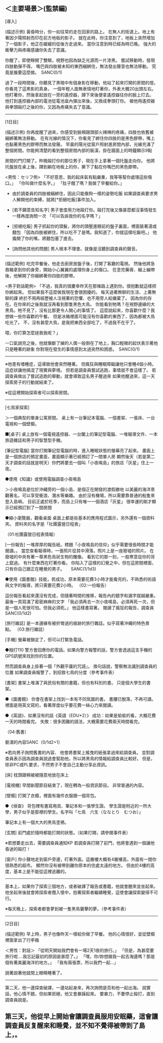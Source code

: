 ＜主要場景＞(監禁編)
------------------------------------------
[導入]

(描述示例)
黃昏時分，你一如往常的走在回家的路上。
在無人的街道上。地上有著因夕陽照射而印在前方地板的影子。
就在此時，你注意到了，地板上突然增加了一個影子，他正在緩緩的從後方走過來。
當你注意到時已經為時已晚。
強大的衝擊力與疼痛感讓你失去了意識。

你醒了，即使睜開了雙眼，視野也因為缺乏光源而一片漆黑。
嘗試移動時，發現四肢動彈不得。
嘴巴與四肢被未知的東西綑綁住，無法發出聲音也無法移動。
究竟是誰要這麼做。　SANC(0/1)

過了一段時間後，你聽見了黑暗中有個身影在移動，他站了起來打開的房間的燈。
你看見了這黑影的真身。
一個年輕人面無表情地盯著你，外表大概20出頭左右。
他盯著你，然後拿起放在一旁的遙控器，蹲下來後便拿遙控器往你的臉上打去。
他打到遙控器內部的電池從電池盒內彈出來後，又換成拳頭打你。
被他用遙控器與拳頭毆打之後的你，又因為疼痛失去了意識。

---------------------------------------------

[1日目]

(描述示例)
你再度醒了過來，你感受到臉頰跟頭部火辣辣的疼痛，四肢也依舊被綑綁著無法移動。
在有光線的情況下，你看見了綁住你四肢的是黑色膠帶，嘴上也黏著黑色的膠帶而無法發聲。
早晨的陽光從窗戶照射進房間內部，光線充滿了整個房間。你能夠清楚的看到整個房間內部的裝潢，掛在牆面上的時鐘顯示9點

房間的門打開了。昨晚毆打你的那位男子，現在手上拿著一個托盤走向你。
他將托盤放在桌上後，蹲到躺在地板上的你，撕下了黏在你嘴巴的黑色膠帶。

<男性：セリフ例>
「不好意思，我的起床氣有點嚴重，我等等幫你處理這些傷口。」
「你叫做什麼名字。」
「肚子餓了嗎？我做了早餐給你。」


- 由於調查員的四肢被綑綁住，因此只能像狗一樣的姿勢吃飯
如果調查員要求男人解開他的束縛，就將[*拒絕吃飯]事件加入。


- [若不願意告知名字]
男子會度用力地毆打你。毆打完後又像甚麼都沒事情發生一樣再度詢問一次
「可以告訴我你的名字嗎？」

- [拒絕吃飯]
男子抓起你的頭髮，將你的頭壓進眼前的盤子裏面，裡面裝著湯或麵包
「因為四肢被綁住，所以吃不了是嗎。我知道了，你就這樣吃飯吧。」
他撬開了你的嘴，將麵包塞了進去。

- [詢問他其他的問題]
男人根本不理會。就像是沒聽到調查員的聲音。


------------------------------------------------

(描述範例)
吃完早餐後，他走去廚房放盤子後，打開了客廳的電視。
然後他將急救箱拿到你的身旁，開始小心翼翼的處理你身上的傷口。
在塗完藥膏、綑上繃帶後，他解開了你綑綁著你四肢的膠帶。

<男子對話範例>
「不過，我真的很慶幸昨天在那條路上遇到你。很抱歉就這樣把你綁起來。
但如果我不這麼做我現在會很困擾的。
每天過著無聊的生活、上著無聊的課
終於不用再經歷被人注視著的恐懼、也不用旁人給嫌棄了。
因為你的存在。在你來的之後我就沒再看到那隻黑色大鳥。
你能看到牠嗎？在視野邊緣的大黑鳥。牠不見了，沒有比那更令人開心的事情了。
這麼說起來，你喜歡什麼？我想做一些你喜歡的午餐。
但是冰箱裡面可能沒有你喜歡的東西了，因為都被大鳥吃光了。
不，沒有甚麼大鳥，是我把東西全部吃了，不過我不在乎了。

喂，你打算怎麼拯救我呢？」


一口氣說完之後，他就像斷了線的人偶一般倒在了地上，胸口輕微的起伏表示著他只是睡著的跡象
你對現在發生的事情感到太過突然和困惑。　SANC(0/1)

-----------------------------------------------------

※他患有嗜睡症，這導致他會突然睡著。
但瘋狂與睡眠障礙讓他只會睡4個小時。
這症狀讓他搞混了現實與夢境。
但若是調查員嘗試逃跑，事情就不會這樣了。
若調查員做出了嘗試逃跑的舉動，就會導致這名男子醒過來
如果他醒過來，這一天探索房子的行動就結束了。

※從這裡開始探索者可以探索房間。

------------------------------------------------------

[七鳥家探索]

＞一個典型的單身公寓房間。
桌上有一台筆記本電腦、一個書架、一張床、一台電視和一個壁櫥。


■[桌子]
桌上放有一個電視遙控器、一台闔上的筆記型電腦、一堆報導文件、一本旅遊雜誌和男子的智慧型手機。


[筆記型電腦]
當你打開筆記型電腦的時，進入睡眠狀態的螢幕亮了起來。
畫面上是一個旅店的預定畫面，畫面顯示著已經預訂了一間單人房
顯然後天（若是第二天才調查的話就是明天）你們將要去一個叫「小夜鳴島」的旅店「灰星」住上一夜。


●使用《知識》或使用電腦調查小夜鳴島

＞小夜鳴島是位於沖繩旁的一個小島、是個正在開發的渡假勝地
以美麗的海洋景觀著名，可以享受衝浪、潛水等樂趣。
由於沒有機場，所以需要靠普通的船隻來登入島嶼。
目前正處於旺季，而島上只有唯一一個酒店「灰星」
很幸運的剛才顯示已經預訂到了一間房間


●縮小瀏覽器，觀看桌面
桌面上都是些基本的應用程式圖示，另外還有一個資料夾。
資料夾的名字是「社團露營日程表」

（01:社團露營日程表情報）



[一份報告]
一堆厚厚的報告紙。標題「小夜鳴島的信仰」似乎需要很長時間才能閱讀。。
當您查看報導時，一張照片從其中滑落。照片上是一座廢墟的照片。
在廢墟的中央有著一尊黑色鳥狀生物的雕像。
看到它的那一刻，一股寒意從你的背上竄過。 有什麼東西在盯著你看。
你陷入了這樣的幻覺之中，但在這房間裡面，只有你自己跟正在睡覺的男子。　　SANC(1/1d3)


●使用《圖書館》技能，若成功，原本需要花費3小時才能看完的，不熟悉的術語與文字的報導，將只需要花費2小時。
（02:一份報告）


這份報告看起來還沒有完成，但隨著時間的推移，報告內的錯字和漏字就越嚴重。
最後一頁寫滿了密密麻麻的文字
「我必須再去一次小夜鳴島，必須再死一次，但是一個人死很可怕。但我必須死。」
他這樣書寫著。
閱讀了瘋狂的報告，調查員SANC(0/1d2)


[旅行雑誌]
是一本邊緣有被折彎過的痕跡的旅行雜誌。似乎寫著沖繩的特色景點。
（03:旅行雑誌）

[手機]
螢幕被鎖定了，但可以打緊急電話。

●撥打110
警方會回應你的電話。如果向警方報警的話，警方會透過這支手機的GPS訊號來找到你的位置。

然而調查員身上掛著一個「外觀平庸的咒語」。
換句話說，警察無法識別調查員的位置
如果調查員報警了，到招致七鳥的分度（參考事件表）



[書架]
書架上堆滿了與民俗有關的書籍，但也有科別的書。
只是個大學生的書架。

●《圖書館》
你會在書架上找到一本有不同氛圍的書。
書腰已脫落，不再可讀。裡面是用英文寫的，看著厚度似乎要花費一絲心力來閱讀。

●《英語》、如果沒有的話《英語（EDU*2）》
成功：如果是偷偷的看，大概花費一天的時間看完。
失敗：很多困難的語法，大概需要花費兩天時間看完。

（04:舊書）

褻瀆的內容SANC（0/1d2+1）


※若向男子詢問舊書的內容、
他會將書架上搖曳的紙張拿過來給調查員。
並對調查員表示因為調查員說過會幫助他，所以將黑鳥的情報給調查員比較好。
但是，除非PC或PL要求，不然男子不會自己主動分享此資訊。


[床]
枕頭跟棉被被隨意地放在床上

[電視機]
早間新​​聞節目結束了，現在轉為一般資訊節目。 非常普通的內容。

[壁櫥]
打開了衣櫥，裡面有幾件衣服跟一個背包。

●《偵查》
背包裡有書寫用具、筆記本和一張學生證。
學生證是附近的一所大學，男子似乎是那裡的學生。名字叫「七鳥　六生（ななとり　むつお）」

筆記本上有一個大大的黑鳥塗鴉。


[玄關]
前門處於隨時都能打開的狀態。（如果打開，請參閱事件表）

※若想要走出去，需要調查員通知KP
若調查員打開了前門，他將會遇到一個讓他昏迷的毆打！

[窗戶]
你小聲地走到窗戶旁邊，盯著外面。這層樓大概有4層樓高，外面有一間你很熟悉的超市。
顯然你沒有被帶到離你原本的住處太遠的地方。
但由於4樓的高度，基本上是不能從這裡逃離的。

-----------------------------------------------------


基本上，如果你了探索三個地方，或者破譯了報告或書籍，他就會醒來並坐起來。
他坐起來後就會將探索者攬入懷中，抱著探索者繼續睡覺，這使會讓探索變得不可行。


※每天晚上，探索者都會夢到被一隻黑鳥襲擊的夢。（參考事件表）

-----------------------------------------------------

[2日目]

(描述範例)
早上時，男子也像昨天一樣給你做了早餐。
他的心情很好，並從壁櫥裡面拿出了行李箱

＜男性：對話＞
「從明天開始我們會有一場2天1夜的旅行。」
「但是，為甚麼要旅行呢....我忘記最初的原因是甚麼了。」
「嘿，你/妳想跟我一起去海邊嗎？那是個有著美麗海洋的地方。」
「我有兩張票，所以我們一起…」

說著說著他就閉上眼睛睡著了。

-----------------------------------------------------

第二天，他一邊探查破譯，一邊站起身來，再次詢問是否和他一起出海。
說實話，他心情不錯，但如果拒絕，他又會暴躁起來。
要暴力，不要停止毆打，直到調查員說是。

第三天，他從早上開始會讓調查員服用安眠藥，這會讓調查員反复醒來和睡覺，並不知不覺得被帶到了島上，。
------------------------------------------------------
